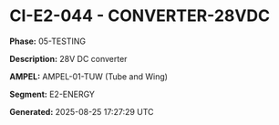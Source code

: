 # CI-E2-044 - CONVERTER-28VDC

**Phase:** 05-TESTING

**Description:** 28V DC converter

**AMPEL:** AMPEL-01-TUW (Tube and Wing)

**Segment:** E2-ENERGY

**Generated:** 2025-08-25 17:27:29 UTC
